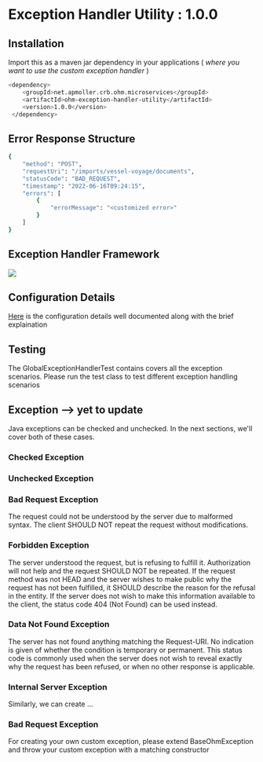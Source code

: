 # Exception Handler Utility : 1.0.0

## Installation

Import this as a maven jar dependency in your applications ( _where you want to use the custom exception handler_ )
```bash
<dependency>
    <groupId>net.apmoller.crb.ohm.microservices</groupId>
    <artifactId>ohm-exception-handler-utility</artifactId>
    <version>1.0.0</version>
 </dependency>

```
## Error Response Structure

```bash
{
    "method": "POST",
    "requestUri": "/imports/vessel-voyage/documents",
    "statusCode": "BAD_REQUEST",
    "timestamp": "2022-06-16T09:24:15",
    "errors": [
        {
            "errorMessage": "<customized error>"
        }
    ]
}
```

## Exception Handler Framework

[![](https://mermaid.ink/img/pako:eNqVVk2T2jAM_SuenNlDr-lMZyjQXTrdPQCdXrg4iSAeHDu1FVi67H-v8rH5Ig4sJ6K89yRLspQ3L9QReL63NzyN2Wa-VYx-v4RF3_eX6nsmZLRUCGbHQ2APD9_YBV4RVGQvbKalhBCFViWreb7NXZKZBxII-czNAUwN3FZqazRC7Ruln_zIZ5JbWyjNdJJyp0LDL8ExN2v4m4EK74GvwQguxb9c_SOaFdhUKwsLhQLPrqieEFMnoj4YmKME_APBKo-pnemuWp2tilHBp0ihBhmCdeiVZJGkEhJQSNl-4SiO0CA6xCvZm_GwaWDR8NAVkfO1U7kd7BBrsGT9U93uun4GPsMdOcxV764yaoIEFq8hpN374MhojSz59xM3sdGnslFzYv14T6bbfe7KcdUpm-lqQxCL3OR-c6nLjEvJQp2AZahZzFUkwVxmmUWd1AeoBB6lDrisrU8luIxoBZgZZRkYow2jzslCMgALeHjIlUPyQ8KLl3krgnZ0fZe56rDDQTyp_rZg5rATCpp0FSqAlA0CcKU08taoG3CZX_5nwFhHRACVJW5oXb45R75UaYb1dGgsI5oNyBF810u_HdvJG07UmCyNQpxphSYf92YaHUUxVfspGin5gLdPsK_m3U1Gd3jfDi9vxA9OO1fV5Wy_HktUXrw1HSqzVfGGBAok1RM2VKEf2iS8arnr9THM7e7qm_DCYkcC4QPVuAaW69L11tG2Lfho4xYnGWyLklu1geNutjCPd2DGjmw7Zy1fhHmYFDZrFsVOSOkzKfYx7g2A-nqF7G2WklBgJ6GWNPb8UywQ-sTeSK54EVlvcwez24o0kBk4Au3jc-ioryZ5FeMMUupTH1bcgRKgDVf7K516v3z4pRUwYQOepVCHNZ4lsAh2PJNYMpRWMKENog_wcBIRxv6X9LUy-AGtxrw03sRLgO6ZiOi79y3X23oY007cej79rQS33la9EzRLI7qci0igNp6_49LCxOMZ6vVZhbWhRM0Fp-_opLK-_wdMsP0G)](https://mermaid.live/edit#pako:eNqVVk2T2jAM_SuenNlDr-lMZyjQXTrdPQCdXrg4iSAeHDu1FVi67H-v8rH5Ig4sJ6K89yRLspQ3L9QReL63NzyN2Wa-VYx-v4RF3_eX6nsmZLRUCGbHQ2APD9_YBV4RVGQvbKalhBCFViWreb7NXZKZBxII-czNAUwN3FZqazRC7Ruln_zIZ5JbWyjNdJJyp0LDL8ExN2v4m4EK74GvwQguxb9c_SOaFdhUKwsLhQLPrqieEFMnoj4YmKME_APBKo-pnemuWp2tilHBp0ihBhmCdeiVZJGkEhJQSNl-4SiO0CA6xCvZm_GwaWDR8NAVkfO1U7kd7BBrsGT9U93uun4GPsMdOcxV764yaoIEFq8hpN374MhojSz59xM3sdGnslFzYv14T6bbfe7KcdUpm-lqQxCL3OR-c6nLjEvJQp2AZahZzFUkwVxmmUWd1AeoBB6lDrisrU8luIxoBZgZZRkYow2jzslCMgALeHjIlUPyQ8KLl3krgnZ0fZe56rDDQTyp_rZg5rATCpp0FSqAlA0CcKU08taoG3CZX_5nwFhHRACVJW5oXb45R75UaYb1dGgsI5oNyBF810u_HdvJG07UmCyNQpxphSYf92YaHUUxVfspGin5gLdPsK_m3U1Gd3jfDi9vxA9OO1fV5Wy_HktUXrw1HSqzVfGGBAok1RM2VKEf2iS8arnr9THM7e7qm_DCYkcC4QPVuAaW69L11tG2Lfho4xYnGWyLklu1geNutjCPd2DGjmw7Zy1fhHmYFDZrFsVOSOkzKfYx7g2A-nqF7G2WklBgJ6GWNPb8UywQ-sTeSK54EVlvcwez24o0kBk4Au3jc-ioryZ5FeMMUupTH1bcgRKgDVf7K516v3z4pRUwYQOepVCHNZ4lsAh2PJNYMpRWMKENog_wcBIRxv6X9LUy-AGtxrw03sRLgO6ZiOi79y3X23oY007cej79rQS33la9EzRLI7qci0igNp6_49LCxOMZ6vVZhbWhRM0Fp-_opLK-_wdMsP0G)

## Configuration Details

[Here](https://github.com/KomalJayswal/Exception-Handler-Utlity/blob/version_1.0.0/Configurtion.md)
is the configuration details well documented along with the brief explaination
## Testing
The GlobalExceptionHandlerTest contains covers all the exception scenarios. Please run the test class to test different exception handling scenarios

## Exception --> yet to update

Java exceptions can be checked and unchecked. In the next sections, we'll cover both of these cases.

### Checked Exception

### Unchecked Exception

### Bad Request Exception

The request could not be understood by the server due to malformed syntax. The client SHOULD NOT repeat the
request without modifications.

### Forbidden Exception

The server understood the request, but is refusing to fulfill it. Authorization will not help and the request
SHOULD NOT be repeated. If the request method was not HEAD and the server wishes to make public why the
request has not been fulfilled, it SHOULD describe the reason for the refusal in the entity. If the server
does not wish to make this information available to the client, the status code 404 (Not Found) can be used
instead.

### Data Not Found Exception

The server has not found anything matching the Request-URI. No indication is given of whether the condition is
temporary or permanent. This status code is commonly used when the server does not wish to reveal exactly why the request has been refused, or when no other response is applicable.

### Internal Server Exception

Similarly, we can create ...

### Bad Request Exception
For creating your own custom exception, please extend BaseOhmException
and throw your custom exception with a matching constructor






